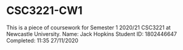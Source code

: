 # CSC3221-CW1
This is a piece of coursework for Semester 1 2020/21 CSC3221 at Newcastle University.
Name: Jack Hopkins
Student ID: 1802446647
Completed: 11:35 27/11/2020